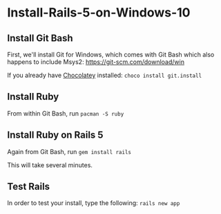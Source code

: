 # Install-Rails-5-on-Windows-10

## Install Git Bash

First, we'll install Git for Windows, which comes with Git Bash which also happens to include Msys2: https://git-scm.com/download/win

If you already have [Chocolatey](https://chocolatey.org/install) installed: `choco install git.install`

## Install Ruby

From within Git Bash, run `pacman -S ruby`

## Install Ruby on Rails 5

Again from Git Bash, run `gem install rails`

This will take several minutes.

## Test Rails

In order to test your install, type the following: `rails new app`
